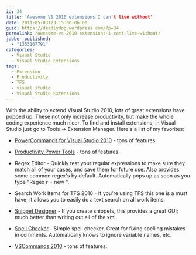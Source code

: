 ```yaml
---
id: 34
title: 'Awesome VS 2010 extensions I can't live without'
date: 2011-05-03T23:15:00-06:00
guid: https://deadlydog.wordpress.com/?p=34
permalink: /awesome-vs-2010-extensions-i-cant-live-without/
jabber_published:
  - "1353107791"
categories:
  - Visual Studio
  - Visual Studio Extensions
tags:
  - Extension
  - Productivity
  - TFS
  - visual studio
  - Visual Studio Extensions
---
```

With the ability to extend Visual Studio 2010, lots of great extensions have popped up. These not only increase productivity, but make the whole coding experience much nicer. To find and install extensions, in Visual Studio just go to Tools -> Extension Manager. Here's a list of my favorites:

- [PowerCommands for Visual Studio 2010](http://visualstudiogallery.msdn.microsoft.com/e5f41ad9-4edc-4912-bca3-91147db95b99/) - tons of features.

- [Productivity Power Tools](http://visualstudiogallery.msdn.microsoft.com/d0d33361-18e2-46c0-8ff2-4adea1e34fef/) - tons of features.

- Regex Editor - Quickly test your regular expressions to make sure they match all of your cases, and save them for future use. Also provides some common regex's by default. Automatically pops up as soon as you type "Regex r = new ".

- Search Work Items for TFS 2010 - If you're using TFS this one is a must have; it allows you to easily do a text search on all work items.

- [Snippet Designer](http://snippetdesigner.codeplex.com/) - If you create snippets, this provides a great GUI; much better than writing out all of the xml.

- [Spell Checker](http://visualstudiogallery.msdn.microsoft.com/7c8341f1-ebac-40c8-92c2-476db8d523ce) - Simple spell checker. Great for fixing spelling mistakes in comments. Automatically knows to ignore variable names, etc.

- [VSCommands 2010](http://vscommands.com/features/) - tons of features.
